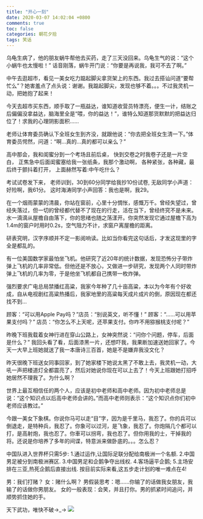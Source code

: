 ```yaml
---
title: "开心一刻"
date: 2020-03-07 14:02:04 +0800
comments: true
toc: false
categories: 朝花夕拾
tags: 笑话
---
```


乌龟生病了，他的朋友蜗牛帮他去买药，走了三天没回来。乌龟生气的说：“这个小蜗牛也太慢啦！”
话音刚落，蜗牛开门说：“你要是再说我，我可不去了啊。”

中午去逛超市，看见一美女吃力踮起脚尖拿货架上的东西。我过去搭讪问道“要帮忙么”？她害羞点了点头说：谢谢。我踮起脚尖，发现也够不着。。。不过我灵机一动，把她抱了起来！

今天去超市买东西，顺手取了一瓶益达，谁知道收营员特漂亮，便生一计，结账之后偏偏没拿益达，脑海里全是“喂，你的益达！”，谁特么知道那货默默的把益达归位了！求我的心理阴影面积……<!--more-->

老师让体育委员确认下全班女生到齐没，就跟他说：“你去把全班女生清一下。”体育委员愕然，问道：“啊...真的...真的都可以亲么？”

高中那会，我和闺蜜分到一个考场且前后桌， 快到交卷之时我卷子还是一片空白， 正焦急中后面闺蜜塞给我一张纸条，我那个激动啊， 各种紧张，各种藏，最后终于颤抖着打开， 上面赫然写着:中午吃什么？

考试试卷发下来， 老师训到，30到60分同学给我抄10份试卷, 无敌同学小声道：好险啊，我61分。 这时海涛同学小声回答：我也是啊，我29。

在一个烟雨蒙蒙的清晨，你站在窗前，心里十分惆怅，感慨万千。曾经失望过，曾经失落过，但一切的曾经都代替不了现在的行走，活在当下，曾经终究不是未来。
水一滴滴从屋檐自由落下，你的思绪也随之荡漾开。你突然发现它通过屋檐下高为1.4m的窗户时用时0.2s，空气阻力不计，求窗户离屋檐的距离。

研表究明，汉字序顺并不定一影阅响读。比如当你看完这句话后，才发这现里的字全是都乱的。

有一位美国数学家最怕坐飞机。他研究了近20年的统计数据，发现恐怖分子带炸弹上飞机的几率非常低。但他还是不放心，又做进一步研究，发现两个人同时带炸弹上飞机的几率为零，于是他坐飞机都自己携带一枚炸弹。

强烈要求广电总局禁播红高粱，我家今年种了几十亩高粱，本以为今年有个好收成，自从电视剧红高粱热播后，我家地里的高粱每天成片成片的倒，原因现在都还找不到…

顾客：“可以用Apple Pay吗？”店员：“别说英文，听不懂！”
顾客：“……可以用苹果支付吗？”
店员：“你怎么不上天呢，还苹果支付。你咋不用猕猴桃支付呢？”

昨晚下班我载着女神行进在穿山公路上，女神突然说：“问你个问题，停车，后面是什么？” 我回头看了看，后面漆黑一片，还想吓我，我果断加速送她回家了。今天一大早上班她就送了我一本唐诗三百首，她是不是嫌弃我没文化？

昨天很晚下班送女同事回家，到了她家楼下她说太黑了不敢上去，我灵机一动，大吼一声把楼道灯全都震亮了，然后对她说你现在可以上去了！今天上班跟她打招呼她居然不理我了。为什么啊？

世界上最互相信任的两个人，应该是初中老师和高中老师。因为初中老师总是说：“这个知识点以后高中老师会讲的。”而高中老师则表示：“这个知识点你们初中老师应该教过。”

今跟一美女下象棋。你说你马可以走“目”字，因为是千里马，我忍了。你的兵可以倒退走，是特种兵，我忍了。你象可以过河，是飞象，我忍了。你炮隔几个都可以打，是高射炮，我也忍了。你車可以拐弯，我也忍了。但你用我的士，干掉我的将。还说是你培养了多年的间谍，特意派来做卧底的。。。怎么忍？

中国队进入世界杯只需5步: 1.通过运作,让国际足联分配给南极洲一个名额. 2.中国男足被分到南极洲赛区. 3.中国男足和企鹅争夺出线权. 4.客场逼平企鹅; 5.主场安排在三亚,热死企鹅后直接出线. 按目前实际来看,这五步走计划的唯一难点在4!

男：我们打赌？
女：赌什么啊？
男假装思考：嗯……你输了的话做我女朋友，我输了的话做你男朋友。
女的一般表现：会笑，并且打你。男的抓紧时间追问，并顺势抓住她的手。

天下武功，唯快不破→_→ ![](http://yidaospace.qiniudn.com/rabbit.gif)

